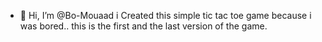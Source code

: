 - 👋 Hi, I’m @Bo-Mouaad
 i Created this simple tic tac toe game because i was bored..
 this is the first and the last version of the game.
<!---
Bo-Mouaad/Bo-Mouaad is a ✨ special ✨ repository because its `README.md` (this file) appears on your GitHub profile.
You can click the Preview link to take a look at your changes.
--->
